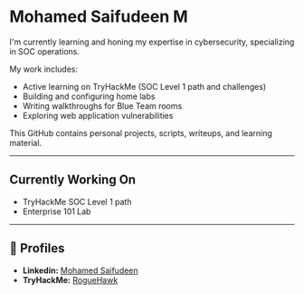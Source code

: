 # Mohamed Saifudeen M

I'm currently learning and honing my expertise in cybersecurity, specializing in SOC operations.  

My work includes:

- Active learning on TryHackMe (SOC Level 1 path and challenges)
- Building and configuring home labs
- Writing walkthroughs for Blue Team rooms
- Exploring web application vulnerabilities

This GitHub contains personal projects, scripts, writeups, and learning material.

---

## Currently Working On

- TryHackMe SOC Level 1 path
- Enterprise 101 Lab
---

## 🔗 Profiles

- **Linkedin:** [Mohamed Saifudeen](https://www.linkedin.com/in/mohamedsaifudeen/)
- **TryHackMe:** [RogueHawk](https://tryhackme.com/p/RogueHawk)
